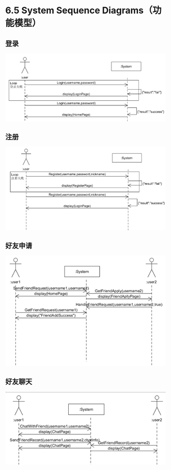 # 6.5 System Sequence Diagrams（功能模型）
## 登录
![登录的功能模型](https://github.com/SYSU703/Dashboard/blob/master/images/%E7%99%BB%E5%BD%95%E5%8A%9F%E8%83%BD%E6%A8%A1%E5%9E%8B.png)

## 注册
![注册的功能模型](https://github.com/SYSU703/Dashboard/blob/master/images/%E6%B3%A8%E5%86%8C%E5%8A%9F%E8%83%BD%E6%A8%A1%E5%9E%8B.png)

## 好友申请
![好友申请的功能模型](https://github.com/SYSU703/Dashboard/blob/master/images/%E5%A5%BD%E5%8F%8B%E7%94%B3%E8%AF%B7%E5%8A%9F%E8%83%BD%E6%A8%A1%E5%9E%8B.png)

## 好友聊天
![好友聊天的功能模型](https://github.com/SYSU703/Dashboard/blob/master/images/%E5%A5%BD%E5%8F%8B%E8%81%8A%E5%A4%A9%E5%8A%9F%E8%83%BD%E6%A8%A1%E5%9E%8B.png)